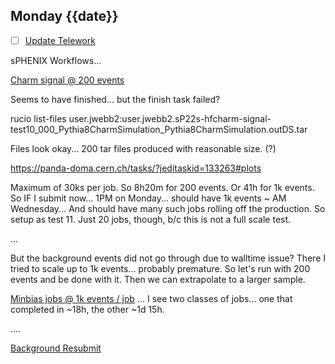 ## Monday {{date}}

- [ ] [Update Telework](https://docs.google.com/spreadsheets/d/16AZZBiKL1s6eGgH2KFiJPnD8-TjRsC0HYy4Qdmbr358/edit#gid=0)

sPHENIX Workflows...

[Charm signal @ 200 events](https://panda-doma.cern.ch/jobs/?jeditaskid=133264&mode=drop&display_limit=100)

Seems to have finished... but the finish task failed?

rucio list-files user.jwebb2:user.jwebb2.sP22s-hfcharm-signal-test10_000_Pythia8CharmSimulation_Pythia8CharmSimulation.outDS.tar

Files look okay... 200 tar files produced with reasonable size. (?)

https://panda-doma.cern.ch/tasks/?jeditaskid=133263#plots

Maximum of 30ks per job.  So 8h20m for 200 events.  Or 41h for 1k events.  So IF I submit now... 1PM on Monday... should have 1k events ~ AM Wednesday...  And should have many such jobs rolling off the production.
So setup as test 11.  Just 20 jobs, though, b/c this is not a full scale test.

... 

But the background events did not go through due to walltime issue?  There I tried to scale up to 1k events... probably premature.  So let's run with 200 events and be done with it.  Then we can extrapolate to a larger sample.

[Minbias jobs @ 1k events / job](https://panda-doma.cern.ch/jobs/?jeditaskid=133264&mode=drop&display_limit=100) ... I see two classes of jobs... one that completed in ~18h, the other ~1d 15h.  

....

[Background Resubmit](https://panda-doma.cern.ch/jobs/?jeditaskid=133464&mode=drop&display_limit=100)
